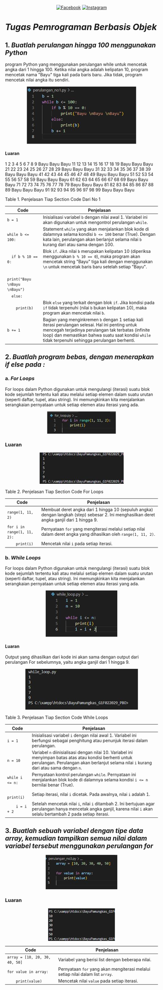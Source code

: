 <div align="center">

<a href="https://www.facebook.com/profile.php?id=100030246067484"><img src="https://img.shields.io/badge/Facebook-Follow%20Me-blue?style=flat&logo=facebook" alt="Facebook"></a>
<a href="https://instagram.com/bayu_pamungkas031?igshid=NzZlODBkYWE4Ng=="><img src="https://img.shields.io/badge/Instagram-Follow%20Me-orange?style=flat&logo=instagram" alt="Instagram"></a>

</div>

# _Tugas Pemrograman Berbasis Objek_

## 1. _Buatlah perulangan hingga 100 menggunakan Python_
program Python yang menggunakan perulangan while untuk mencetak angka dari 1 hingga 100. Ketika nilai angka adalah kelipatan 10, program mencetak nama "Bayu" tiga kali pada baris baru. Jika tidak, program mencetak nilai angka itu sendiri.

<div align="center">

![Alt text](image_no1.jpg)

</div>

#### Luaran

1
2
3
4
5
6
7
8
9
Bayu 
Bayu 
Bayu
11
12
13
14
15
16
17
18
19
Bayu 
Bayu 
Bayu
21
22
23
24
25
26
27
28
29
Bayu 
Bayu 
Bayu
31
32
33
34
35
36
37
38
39
Bayu 
Bayu 
Bayu
41
42
43
44
45
46
47
48
49
Bayu 
Bayu 
Bayu
51
52
53
54
55
56
57
58
59
Bayu 
Bayu 
Bayu
61
62
63
64
65
66
67
68
69
Bayu 
Bayu 
Bayu
71
72
73
74
75
76
77
78
79
Bayu 
Bayu 
Bayu
81
82
83
84
85
86
87
88
89
Bayu 
Bayu 
Bayu
91
92
93
94
95
96
97
98
99
Bayu 
Bayu 
Bayu

Table 1. Penjelasan Tiap Section Code Dari No 1
<div align="center">

| Code                        | Penjelasan                                                                                                                                                                                                                          |
| --------------------------- | ----------------------------------------------------------------------------------------------------------------------------------------------------------------------------------------------------------------------------------- |
| `b = 1`                     | Inisialisasi variabel `b` dengan nilai awal 1. Variabel ini akan digunakan untuk mengontrol perulangan `while`.                                                                                                                    |
| `while b <= 100:`           | Statement `while` yang akan menjalankan blok kode di dalamnya selama kondisi `b <= 100` benar (True). Dengan kata lain, perulangan akan berlanjut selama nilai `b` kurang dari atau sama dengan 100.                               |
| `  if b % 10 == 0:`         | Blok `if`. Jika nilai `b` merupakan kelipatan 10 (diperiksa menggunakan `b % 10 == 0`), maka program akan mencetak string "Bayu" tiga kali dengan menggunakan `\n` untuk mencetak baris baru setelah setiap "Bayu".               |
| `    print("Bayu \nBayu \nBayu")` |                                                                                                                                                                                                                                     |
| `  else:`                   |                                                                                                                                                                                                                                     |
| `    print(b)`              | Blok `else` yang terkait dengan blok `if`. Jika kondisi pada `if` tidak terpenuhi (nilai `b` bukan kelipatan 10), maka program akan mencetak nilai `b`.                                                                           |
| `b += 1`                    | Bagian yang menginkremen `b` dengan 1 setiap kali iterasi perulangan selesai. Hal ini penting untuk mencegah terjadinya perulangan tak terbatas (infinite loop) dan memastikan bahwa suatu saat kondisi `while` tidak terpenuhi sehingga perulangan berhenti. |


</div>

## 2. _Buatlah program bebas, dengan menerapkan if else pada :_
### a. _For Loops_
For loops dalam Python digunakan untuk mengulangi (iterasi) suatu blok kode sejumlah tertentu kali atau melalui setiap elemen dalam suatu urutan (seperti daftar, tupel, atau string). Ini memungkinkan kita menjalankan serangkaian pernyataan untuk setiap elemen atau iterasi yang ada.


<div align="center">

![Alt text](for_loop.jpg)

</div>

### Luaran

<div align="center">

![Alt text](luaran_for.jpg)

</div>

Table 2. Penjelasan Tiap Section Code For Loops
<div align="center">

| Code                   | Penjelasan                                                                                                                                                        |
| ---------------------- | ------------------------------------------------------------------------------------------------------------------------------------------------------------------ |
| `range(1, 11, 2)`      | Membuat deret angka dari 1 hingga 10 (sepuluh angka) dengan langkah (step) sebesar 2. Ini menghasilkan deret angka ganjil dari 1 hingga 9.                             |
| `for i in range(1, 11, 2):` | Pernyataan `for` yang mengiterasi melalui setiap nilai dalam deret angka yang dihasilkan oleh `range(1, 11, 2)`.                                              |
| `    print(i)`          | Mencetak nilai `i` pada setiap iterasi.                                                                                                                           |

</div>

### b. _While Loops_
For loops dalam Python digunakan untuk mengulangi (iterasi) suatu blok kode sejumlah tertentu kali atau melalui setiap elemen dalam suatu urutan (seperti daftar, tupel, atau string). Ini memungkinkan kita menjalankan serangkaian pernyataan untuk setiap elemen atau iterasi yang ada.


<div align="center">

![Alt text](while_loop.jpg)

</div>

#### Luaran
Output yang dihasilkan dari kode ini akan sama dengan output dari perulangan For sebelumnya, yaitu angka ganjil dari 1 hingga 9.

<div align="center">

![Alt text](luaran_while.jpg)

</div>

Table 3. Penjelasan Tiap Section Code While Loops
<div align="center">

| Code                | Penjelasan                                                                                                                                                        |
| ------------------- | ------------------------------------------------------------------------------------------------------------------------------------------------------------------ |
| `i = 1`             | Inisialisasi variabel `i` dengan nilai awal 1. Variabel ini berfungsi sebagai penghitung atau penunjuk iterasi dalam perulangan.                                      |
| `n = 10`            | Variabel `n` diinisialisasi dengan nilai 10. Variabel ini menyimpan batas atas atau kondisi berhenti untuk perulangan. Perulangan akan berlanjut selama nilai `i` kurang dari atau sama dengan `n`.  |
| `while i <= n:`     | Pernyataan kontrol perulangan `while`. Pernyataan ini menjalankan blok kode di dalamnya selama kondisi `i <= n` bernilai benar (True).                                |
| `    print(i)`      | Setiap iterasi, nilai `i` dicetak. Pada awalnya, nilai `i` adalah 1.                                                                                                   |
| `    i = i + 2`     | Setelah mencetak nilai `i`, nilai `i` ditambah 2. Ini bertujuan agar perulangan hanya mencetak angka ganjil, karena nilai `i` akan selalu bertambah 2 pada setiap iterasi. |

</div>

## 3. _Buatlah sebuah variabel dengan tipe data array, kemudian tampilkan semua nilai dalam variabel tersebut menggunakan perulangan for_

<div align="center">

![Alt text](no3.jpg)

</div>

### Luaran

<div align="center">

![Alt text](luaran_no3.jpg)

</div>

<div align="center">

| Code                       | Penjelasan                                                                                      |
| -------------------------- | ----------------------------------------------------------------------------------------------- |
| `array = [10, 20, 30, 40, 50]` | Variabel yang berisi list dengan beberapa nilai.                                                |
| `for value in array:`      | Pernyataan `for` yang akan mengiterasi melalui setiap nilai dalam list `array`.                |
| `    print(value)`         | Mencetak nilai `value` pada setiap iterasi.                                                    |

</div>
